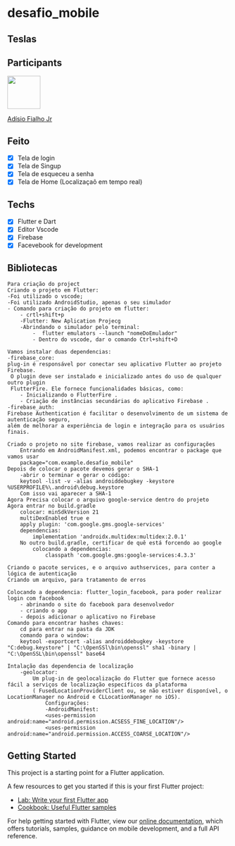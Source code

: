 # desafio_mobile

## Teslas

## Participants

[<img src="https://avatars.githubusercontent.com/u/20409822?v=4" width="75px;"/>](https://github.com/adisiojunior)

[Adísio Fialho Jr](https://github.com/adisiojunior)

## Feito 
- [x] Tela de login
- [x] Tela de Singup
- [x] Tela de esqueceu a senha
- [x] Tela de Home (Localizaçaõ em tempo real)

## Techs

- [x] Flutter e Dart
- [x] Editor Vscode
- [x] Firebase
- [x] Facevebook for development

## Bibliotecas
    Para criação do project
    Criando o projeto em Flutter:
    -Foi utilizado o vscode;
    -Foi utilizado AndroidStudio, apenas o seu simulador
    - Comando para criação do projeto em flutter:
        - crtl+shift+p
        -Flutter: New Aplication Projecg
        -Abrindando o simulador pelo terminal:
            -  flutter emulators --launch "nomeDoEmulador"
            - Dentro do vscode, dar o comando Ctrl+shift+D
    
    Vamos instalar duas dependencias:
    -firebase_core:
    plug-in é responsável por conectar seu aplicativo Flutter ao projeto Firebase.
     O plugin deve ser instalado e inicializado antes do uso de qualquer outro plugin 
     FlutterFire. Ele fornece funcionalidades básicas, como:
        - Inicializando o FlutterFire .
        - Criação de instâncias secundárias do aplicativo Firebase .
    -firebase_auth:
    Firebase Authentication é facilitar o desenvolvimento de um sistema de autenticação seguro,
    além de melhorar a experiência de login e integração para os usuários finais.

    Criado o projeto no site firebase, vamos realizar as configurações
        Entrando em AndroidManifest.xml, podemos encontrar o package que vamos usar
        package="com.example.desafio_mobile"
    Depois de colocar o pacote devemos gerar o SHA-1
        -abrir o terminar e gerar o código:
        keytool -list -v -alias androiddebugkey -keystore %USERPROFILE%\.android\debug.keystore
        Com isso vai aparecer a SHA-1
    Agora Precisa colocar o arquivo google-service dentro do projeto
    Agora entrar no build.gradle
        colocar: minSdkVersion 21
        multiDexEnabled true e
        apply plugin: 'com.google.gms.google-services'
        dependencias:
            implementation 'androidx.multidex:multidex:2.0.1'
        No outro build.gradle, certificar de quê está forcendo ao google
            colocando a dependencias:
                classpath 'com.google.gms:google-services:4.3.3'

    Criando o pacote services, e o arquivo authservices, para conter a lógica de autenticação
    Criando um arquivo, para tratamento de erros

    Colocando a dependencia: flutter_login_facebook, para poder realizar login com facebook
        - abrinando o site do facebook para desenvolvedor
        - criando o app
        - depois adicionar o aplicativo no Firebase
    Comando para encontrar hashes chaves:
        cd para entrar na pasta da JDK
        comando para o window: 
        keytool -exportcert -alias androiddebugkey -keystore "C:debug.keystore" | "C:\OpenSSl\bin\openssl" sha1 -binary | "C:\OpenSSL\bin\openssl" base64

    Intalação das dependencia de localização
        -geolocator:
            Um plug-in de geolocalização do Flutter que fornece acesso fácil a serviços de localização específicos da plataforma 
            ( FusedLocationProviderClient ou, se não estiver disponível, o LocationManager no Android e CLLocationManager no iOS).  
                Configurações: 
                -AndroidManifest:
                <uses-permission android:name="android.permission.ACSESS_FINE_LOCATION"/>
                <uses-permission android:name="android.permission.ACCESS_COARSE_LOCATION"/>
## Getting Started

This project is a starting point for a Flutter application.

A few resources to get you started if this is your first Flutter project:

- [Lab: Write your first Flutter app](https://flutter.dev/docs/get-started/codelab)
- [Cookbook: Useful Flutter samples](https://flutter.dev/docs/cookbook)

For help getting started with Flutter, view our
[online documentation](https://flutter.dev/docs), which offers tutorials,
samples, guidance on mobile development, and a full API reference.
